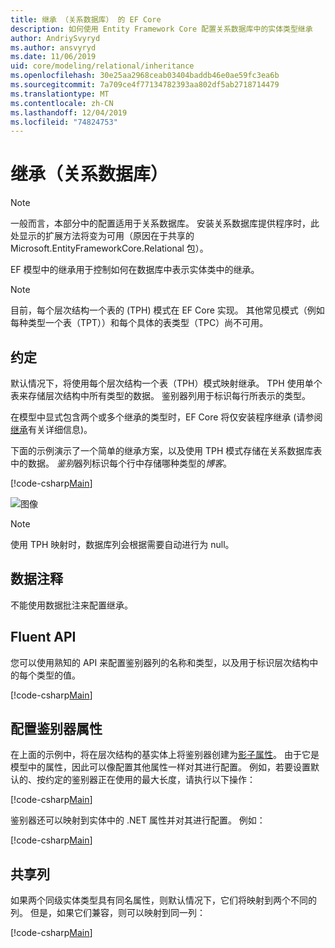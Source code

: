 ```yaml
---
title: 继承 （关系数据库） 的 EF Core
description: 如何使用 Entity Framework Core 配置关系数据库中的实体类型继承
author: AndriySvyryd
ms.author: ansvyryd
ms.date: 11/06/2019
uid: core/modeling/relational/inheritance
ms.openlocfilehash: 30e25aa2968ceab03404baddb46e0ae59fc3ea6b
ms.sourcegitcommit: 7a709ce4f77134782393aa802df5ab2718714479
ms.translationtype: MT
ms.contentlocale: zh-CN
ms.lasthandoff: 12/04/2019
ms.locfileid: "74824753"
---
```

# <a name="inheritance-relational-database"></a>继承（关系数据库）

> [!NOTE]  
> 一般而言，本部分中的配置适用于关系数据库。 安装关系数据库提供程序时，此处显示的扩展方法将变为可用（原因在于共享的 Microsoft.EntityFrameworkCore.Relational 包）。

EF 模型中的继承用于控制如何在数据库中表示实体类中的继承。

> [!NOTE]  
> 目前，每个层次结构一个表的 (TPH) 模式在 EF Core 实现。 其他常见模式（例如每种类型一个表（TPT））和每个具体的表类型（TPC）尚不可用。

## <a name="conventions"></a>约定

默认情况下，将使用每个层次结构一个表（TPH）模式映射继承。 TPH 使用单个表来存储层次结构中所有类型的数据。 鉴别器列用于标识每行所表示的类型。

在模型中显式包含两个或多个继承的类型时，EF Core 将仅安装程序继承 (请参阅[继承](../inheritance.md)有关详细信息)。

下面的示例演示了一个简单的继承方案，以及使用 TPH 模式存储在关系数据库表中的数据。 *鉴别*器列标识每个行中存储哪种类型的*博客*。

[!code-csharp[Main](../../../../samples/core/Modeling/Conventions/InheritanceDbSets.cs#Model)]

![图像](_static/inheritance-tph-data.png)

>[!NOTE]
> 使用 TPH 映射时，数据库列会根据需要自动进行为 null。

## <a name="data-annotations"></a>数据注释

不能使用数据批注来配置继承。

## <a name="fluent-api"></a>Fluent API

您可以使用熟知的 API 来配置鉴别器列的名称和类型，以及用于标识层次结构中的每个类型的值。

[!code-csharp[Main](../../../../samples/core/Modeling/FluentAPI/InheritanceTPHDiscriminator.cs#Inheritance)]

## <a name="configuring-the-discriminator-property"></a>配置鉴别器属性

在上面的示例中，将在层次结构的基实体上将鉴别器创建为[影子属性](xref:core/modeling/shadow-properties)。 由于它是模型中的属性，因此可以像配置其他属性一样对其进行配置。 例如，若要设置默认的、按约定的鉴别器正在使用的最大长度，请执行以下操作：

[!code-csharp[Main](../../../../samples/core/Modeling/FluentAPI/DefaultDiscriminator.cs#DiscriminatorConfiguration)]

鉴别器还可以映射到实体中的 .NET 属性并对其进行配置。 例如：

[!code-csharp[Main](../../../../samples/core/Modeling/FluentAPI/NonShadowDiscriminator.cs#NonShadowDiscriminator)]

## <a name="shared-columns"></a>共享列

如果两个同级实体类型具有同名属性，则默认情况下，它们将映射到两个不同的列。 但是，如果它们兼容，则可以映射到同一列：

[!code-csharp[Main](../../../../samples/core/Modeling/FluentAPI/SharedTPHColumns.cs#SharedTPHColumns)]